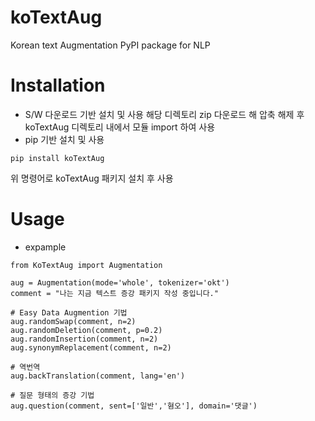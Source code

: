 # koTextAug
Korean text Augmentation PyPI package for NLP

# Installation
- S/W 다운로드 기반 설치 및 사용
해당 디렉토리 zip 다운로드 해 압축 해제 후 koTextAug 디렉토리 내에서 모듈 import 하여 사용
- pip 기반 설치 및 사용
```
pip install koTextAug
```
위 명령어로 koTextAug 패키지 설치 후 사용

# Usage
- expample <br>
```
from KoTextAug import Augmentation

aug = Augmentation(mode='whole', tokenizer='okt')
comment = "나는 지금 텍스트 증강 패키지 작성 중입니다."

# Easy Data Augmention 기법
aug.randomSwap(comment, n=2)
aug.randomDeletion(comment, p=0.2)
aug.randomInsertion(comment, n=2)
aug.synonymReplacement(comment, n=2)

# 역번역
aug.backTranslation(comment, lang='en')

# 질문 형태의 증강 기법
aug.question(comment, sent=['일반','혐오'], domain='댓글')
```
